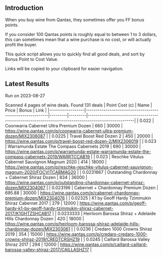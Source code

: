 ## Introduction

When you buy wine from Qantas, they sometimes offer you FF bonus points. 

If you consider 100 Qantas points is roughly equal to between 1 to 3 dollars, this can sometimes mean that a wine purchase is no cost, or will actually profit the buyer.

This quick script allows you to quickly find all good deals, and sort by Bonus Point to Cost Value.

Links will be copied to your clipboard for easier navigation.

## Latest Results

Run on 2023-08-27

Scanned 4 pages of wine deals.
Found 131 deals
|   Point Cost (c) | Name                                                      |   Price |   Bonus | Link                                                                                                 |
|------------------|-----------------------------------------------------------|---------|---------|------------------------------------------------------------------------------------------------------|
|        0.022     | Coonwarra Cabernet Ultra Premium Dozen                    |  660    |   30000 | https://wine.qantas.com/p/coonwarra-cabernet-ultra-premium-dozen/MIX2306087                          |
|        0.0225    | Travel Boost Red Dozen 2                                  |  450    |   20000 | https://wine.qantas.com/p/travel-boost-red-dozen-2/MIX2306019                                        |
|        0.023     | Warramunda Estate The Compass Cabernets 2019              |  690    |   30000 | https://wine.qantas.com/p/warramunda-estate-warramunda-estate-the-compass-cabernets-2019/WARRTCCAB19 |
|        0.023     | Reschke Vitulus Cabernet Sauvignon Magnum 2020            |  414    |   18000 | https://wine.qantas.com/p/reschke-reschke-vitulus-cabernet-sauvignon-magnum-2020/FOCVITCABMAG20      |
|        0.0231667 | Outstanding Chardonnay + Cabernet Shiraz Dozen            |  834    |   36000 | https://wine.qantas.com/p/outstanding-chardonnay-cabernet-shiraz-dozen/MIX2304067                    |
|        0.023196  | Cabernet + Chardonnay Premium Dozen                       |  695.88 |   30000 | https://wine.qantas.com/p/cabernet-chardonnay-premium-dozen/MIX2304076                               |
|        0.02325   | K1 by Geoff Hardy Tzimmukin Shiraz Cabernet 2017          |  279    |   12000 | https://wine.qantas.com/p/geoff-hardy-k1-by-geoff-hardy-tzimmukin-shiraz-cabernet-2017/K1GHTZSHCAB17 |
|        0.0233333 | Heirloom Barossa Shiraz + Adelaide Hills Chardonnay Dozen |  420    |   18000 | https://wine.qantas.com/p/heirloom-barossa-shiraz-adelaide-hills-chardonnay-dozen/MIX2303061         |
|        0.0236    | Credaro 1000 Crowns Shiraz 2019                           |  354    |   15000 | https://wine.qantas.com/p/credaro-credaro-1000-crowns-shiraz-2019/CREDTCRSHZ19                       |
|        0.0245    | Caillard Barossa Valley Shiraz 2017                       |  294    |   12000 | https://wine.qantas.com/p/caillard-caillard-barossa-valley-shiraz-2017/CAILLASHZ17                   |

